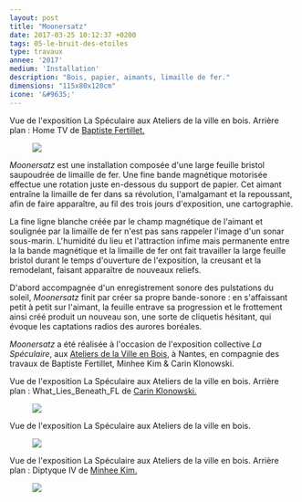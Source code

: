 ```yaml
---
layout: post
title: "Moonersatz"
date: 2017-03-25 10:12:37 +0200
tags: 05-le-bruit-des-etoiles
type: travaux
annee: '2017'
medium: 'Installation'
description: "Bois, papier, aimants, limaille de fer."
dimensions: "115x80x120cm"
icone: '&#9635;'
---
```

<figcaption>Vue de l'exposition La Spéculaire aux Ateliers de la ville en bois. Arrière plan : Home TV de <a href="https://baptistefertillet.wixsite.com/site/">Baptiste Fertillet.</a></figcaption>
<figure><img class="photopost" src="{{site.baseurl}}/imgs/moonersatz02.gif" onmouseover="this.src='{{site.baseurl}}/imgs/moonersatz02.jpg'" onmouseout="this.src='{{site.baseurl}}/imgs/moonersatz02.gif'" /></figure>


*Moonersatz* est une installation composée d'une large feuille bristol saupoudrée de limaille de fer. Une fine bande magnétique motorisée effectue une rotation juste en-dessous du support de papier. Cet aimant entraîne la limaille de fer dans sa révolution, l'amalgamant et la repoussant, afin de faire apparaître, au fil des trois jours d'exposition, une cartographie.

La fine ligne blanche créée par le champ magnétique de l'aimant et soulignée par la limaille de fer n'est pas sans rappeler l'image d'un sonar sous-marin. L'humidité du lieu et l'attraction infime mais permanente entre la la bande magnétique et la limaille de fer ont fait travailler la large feuille bristol durant le temps d'ouverture de l'exposition, la creusant et la remodelant, faisant apparaître de nouveaux reliefs.

D'abord accompagnée d'un enregistrement sonore des pulstations du soleil, *Moonersatz* finit par créer sa propre bande-sonore : en s'affaissant petit à petit sur l'aimant, la feuille entrave sa progression et le frottement ainsi créé produit un nouveau son, une sorte de cliquetis hésitant, qui évoque les captations radios des aurores boréales.

*Moonersatz* a été réalisée à l'occasion de l'exposition collective *La Spéculaire*, aux [Ateliers de la Ville en Bois](https://lesateliersdelavilleenbois.com/), à Nantes, en compagnie des travaux de Baptiste Fertillet, Minhee Kim & Carin Klonowski.

<figcaption>Vue de l'exposition La Spéculaire aux Ateliers de la ville en bois. Arrière plan : What_Lies_Beneath_FL de <a href="https://carineklonowski.net">Carin Klonowski.</a></figcaption>
<figure><img class="photopost" src="{{site.baseurl}}/imgs/moonersatz03.gif" onmouseover="this.src='{{site.baseurl}}/imgs/moonersatz03.jpg'" onmouseout="this.src='{{site.baseurl}}/imgs/moonersatz03.gif'" /></figure>

<figcaption>Vue de l'exposition La Spéculaire aux Ateliers de la ville en bois.</figcaption>
<figure><img class="photopost" src="{{site.baseurl}}/imgs/moonersatz04.gif" onmouseover="this.src='{{site.baseurl}}/imgs/moonersatz04.jpg'" onmouseout="this.src='{{site.baseurl}}/imgs/moonersatz04.gif'" /></figure>

<figcaption>Vue de l'exposition La Spéculaire aux Ateliers de la ville en bois. Arrière plan : Diptyque IV de <a href="https://minheekim.fr">Minhee Kim.</a></figcaption>
<figure><img class="photopost" src="{{site.baseurl}}/imgs/moonersatz05_ens.gif" onmouseover="this.src='{{site.baseurl}}/imgs/moonersatz05_ens.jpg'" onmouseout="this.src='{{site.baseurl}}/imgs/moonersatz05_ens.gif'" /></figure>
